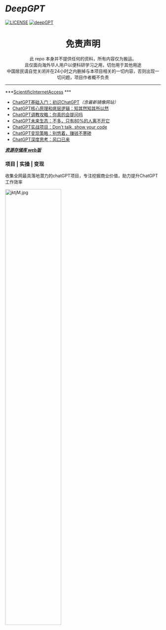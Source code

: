 # ***DeepGPT***

[![LICENSE](https://img.shields.io/badge/license-DeepGPT-informational)](https://github.com/Bluehouse/DeepGPT/blob/master/LICENSE) 
[![deepGPT](https://img.shields.io/badge/link-deepgpt.com.cn-red)](https://deepgpt.com.cn)


<h1 align="center"> 免责声明 </h1>

<p align="center">
此 repo 本身并不提供任何的资料，所有内容仅为搬运。<br>
且仅面向海外华人用户以便科研学习之用，切勿用于其他用途
<br>
中国居民请自觉关闭并在24小时之内删掉与本项目相关的一切内容，否则出现一切问题，项目作者概不负责
</p>
<hr>

***[ScientificInternetAccess](ScientificInternetAccess/) ***

* [ChatGPT基础入门：初识ChatGPT](ChatGPT基础入门/)<em>（含最新镜像网站）</em>
* [ChatGPT核心原理和底层逻辑：知其然知其所以然](ChatGPT核心原理和底层逻辑/)
* [ChatGPT调教攻略：你真的会提问吗](ChatGPT调教攻略/)
* [ChatGPT未来生态：不多，只有80%的人离不开它](ChatGPT应用生态/)
* [ChatGPT实战项目：Don't talk, show your code](ChatGPT实战项目/)
* [ChatGPT变现策略：别悠着，赚钱不寒碜](ChatGPT变现思路/)
* [ChatGPT深度思考：风口已来](ChatGPT的一些思考/)

***[资源存储库 web版](https://utmagic.com/)***

### 项目 | 实操 | 变现

收集全网最具落地潜力的chatGPT项目，专注挖掘商业价值，助力提升ChatGPT工作效率

<img src="https://i.imgtg.com/2023/03/26/jktjM.jpg" alt="jktjM.jpg" border="0" width="60%">


